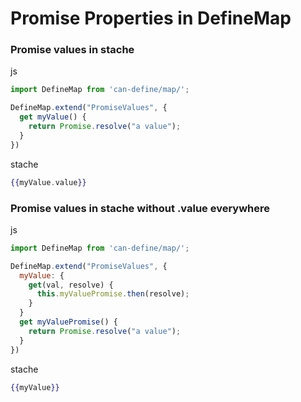 # Promise Properties in DefineMap

### Promise values in stache

js
```js
import DefineMap from 'can-define/map/';

DefineMap.extend("PromiseValues", {
  get myValue() {
    return Promise.resolve("a value");
  }
})
```

stache
```mustache
{{myValue.value}}
```

### Promise values in stache without .value everywhere

js
```js
import DefineMap from 'can-define/map/';

DefineMap.extend("PromiseValues", {
  myValue: {
    get(val, resolve) {
      this.myValuePromise.then(resolve);
    }
  }
  get myValuePromise() {
    return Promise.resolve("a value");
  }
})
```

stache
```mustache
{{myValue}}
```